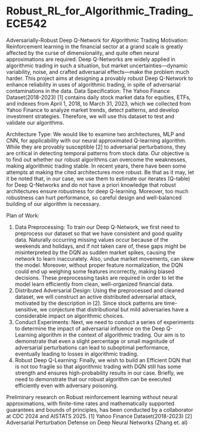 # Robust_RL_for_Algorithmic_Trading_ECE542
Adversarially-Robust Deep Q-Network for Algorithmic Trading
Motivation: Reinforcement learning in the financial sector at a grand scale is greatly affected by the curse of dimensionality, and quite often neural approximations are required. Deep Q-Networks are widely applied in algorithmic trading in such a situation, but market uncertainties—dynamic variability, noise, and crafted adversarial effects—make the problem much harder. This project aims at designing a provably robust Deep Q-Network to enhance reliability in uses of algorithmic trading, in spite of adversarial contaminations in the data.
Data Specification: The Yahoo Finance Dataset(2018-2023) [1] contains daily stock market data for equities, ETFs, and indexes from April 1, 2018, to March 31, 2023, which we collected from Yahoo Finance to analyze market trends, detect patterns, and develop investment strategies. Therefore, we will use this dataset to test and validate our algorithms.

Architecture Type: We would like to examine two architectures, MLP and CNN, for applicability with our neural approximated Q-learning algorithm. While they are provably susceptible [2] to adversarial perturbations, they are critical in detecting temporal patterns from stock data. Our objective is to find out whether our robust algorithms can overcome the weaknesses, making algorithmic trading stable. In recent years, there have been some attempts at making the cited architectures more robust. Be that as it may, let it be noted that, in our case, we use them to estimate our iterates (Q-table) for Deep Q-Networks and do not have a priori knowledge that robust architectures ensure robustness for deep Q-learning. Moreover, too much robustness can hurt performance, so careful design and well-balanced building of our algorithm is necessary.

Plan of Work:
1) Data Preprocessing: To train our Deep Q-Network, we first need to preprocess our dataset so that we have consistent and good quality data. Naturally occurring missing values occur because of the weekends and holidays, and if not taken care of, these gaps might be misinterpreted by the DQN as sudden market spikes, causing the network to learn inaccurately. Also, undue market movements, can skew the model. Moreover, without proper feature normalization, the DQN could end up weighing some features incorrectly, making biased decisions. These preprocessing tasks are required in order to let the model learn efficiently from clean, well-organized financial data.
2) Distributed Adversarial Design: Using the preprocessed and cleaned dataset, we will construct an active distributed adversarial attack, motivated by the description in [2]. Since stock patterns are time-sensitive, we conjecture that distributional but mild adversaries have a considerable impact on algorithmic choices.
3) Conduct Experiments: Next, we need to conduct a series of experiments to determine the impact of adversarial influence on the Deep Q-Learning algorithm in the context of algorithmic trading. Our aim is to demonstrate that even a slight percentage or small magnitude of adversarial perturbations can lead to suboptimal performance, eventually leading to losses in algorithmic trading.
4) Robust Deep Q-Learning: Finally, we wish to build an Efficient DQN that is not too fragile so that algorithmic trading with DQN still has some strength and ensures high-probability results in our case. Briefly, we need to demonstrate that our robust algorithm can be executed efficiently even with adversary poisoning.

Preliminary research on Robust reinforcement learning  without neural approximations, with finite-time rates and mathematically supported guarantees and bounds of principles, has been conducted by a collaborator at CDC 2024 and AISTATS 2025.
[1] Yahoo Finance Dataset(2018-2023)
[2] Adversarial Perturbation Defense on Deep Neural Networks (Zhang et. al)
